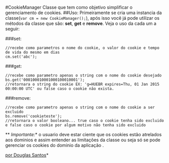 #CookieManager
Classe que tem como objetivo simplificar o gerenciamento de cookies.
##Uso:
Primeiramente se cria uma instancia da classe(```var cm = new CookieManager();```), após isso você já pode utilizar os métodos da classe que são: **set**, **get** e **remove**. Veja o uso da cada um a seguir: 

###set:
```
//recebe como parametros o nome do cookie, o valor do cookie e tempo de vida do mesmo em dias
cm.set('abc');
```

###get:
```
//recebe como parametro apenas o string com o nome do cookie desejado
bs.get('000100010001000100010001');
//retornara o string do cookie EX: 'g=HUEBR expires=Thu, 01 Jan 2015 00:00:00 UTC' ou false caso o cookie não exista.
```

###remove:
```
//recebe como parametro apenas o string com o nome do cookie a ser excluido
bs.remove('cookieteste');
//retornara o valor booleano... true caso o cookie tenha sido excluido e false caso o cookie por algum motivo não tenha sido excluido 
```


** *Importante:**
o usuario deve estar ciente que os cookies estão atrelados aos dominios e assim entender as limitações da classe ou seja só se pode gerenciar os cookies do dominio da aplicação .

[por Douglas Santos](http://douglas.com.br)*
